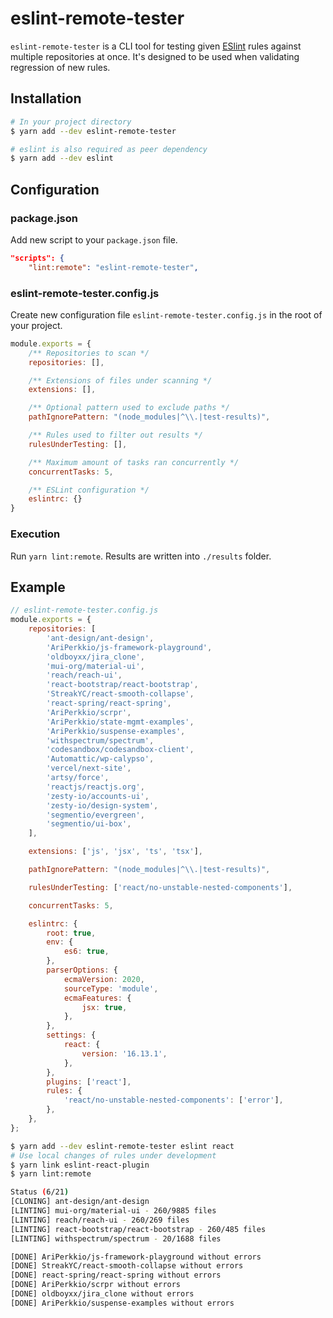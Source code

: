 # eslint-remote-tester

`eslint-remote-tester` is a CLI tool for testing given [ESlint](https://github.com/eslint/eslint) rules against multiple repositories at once. It's designed to be used when validating regression of new rules.

## Installation
```sh
# In your project directory
$ yarn add --dev eslint-remote-tester

# eslint is also required as peer dependency
$ yarn add --dev eslint
```

## Configuration
### package.json
Add new script to your `package.json` file.
```json
"scripts": {
    "lint:remote": "eslint-remote-tester",
```

### eslint-remote-tester.config.js
Create new configuration file `eslint-remote-tester.config.js` in the root of your project.
```js
module.exports = {
    /** Repositories to scan */
    repositories: [],

    /** Extensions of files under scanning */
    extensions: [],

    /** Optional pattern used to exclude paths */
    pathIgnorePattern: "(node_modules|^\\.|test-results)",

    /** Rules used to filter out results */
    rulesUnderTesting: [],

    /** Maximum amount of tasks ran concurrently */
    concurrentTasks: 5,

    /** ESLint configuration */
    eslintrc: {}
}
```

### Execution
Run `yarn lint:remote`. Results are written into `./results` folder.

## Example
```js
// eslint-remote-tester.config.js
module.exports = {
    repositories: [
        'ant-design/ant-design',
        'AriPerkkio/js-framework-playground',
        'oldboyxx/jira_clone',
        'mui-org/material-ui',
        'reach/reach-ui',
        'react-bootstrap/react-bootstrap',
        'StreakYC/react-smooth-collapse',
        'react-spring/react-spring',
        'AriPerkkio/scrpr',
        'AriPerkkio/state-mgmt-examples',
        'AriPerkkio/suspense-examples',
        'withspectrum/spectrum',
        'codesandbox/codesandbox-client',
        'Automattic/wp-calypso',
        'vercel/next-site',
        'artsy/force',
        'reactjs/reactjs.org',
        'zesty-io/accounts-ui',
        'zesty-io/design-system',
        'segmentio/evergreen',
        'segmentio/ui-box',
    ],

    extensions: ['js', 'jsx', 'ts', 'tsx'],

    pathIgnorePattern: "(node_modules|^\\.|test-results)",

    rulesUnderTesting: ['react/no-unstable-nested-components'],

    concurrentTasks: 5,

    eslintrc: {
        root: true,
        env: {
            es6: true,
        },
        parserOptions: {
            ecmaVersion: 2020,
            sourceType: 'module',
            ecmaFeatures: {
                jsx: true,
            },
        },
        settings: {
            react: {
                version: '16.13.1',
            },
        },
        plugins: ['react'],
        rules: {
            'react/no-unstable-nested-components': ['error'],
        },
    },
};
```

```sh
$ yarn add --dev eslint-remote-tester eslint react
# Use local changes of rules under development
$ yarn link eslint-react-plugin
$ yarn lint:remote

Status (6/21)
[CLONING] ant-design/ant-design
[LINTING] mui-org/material-ui - 260/9885 files
[LINTING] reach/reach-ui - 260/269 files
[LINTING] react-bootstrap/react-bootstrap - 260/485 files
[LINTING] withspectrum/spectrum - 20/1688 files

[DONE] AriPerkkio/js-framework-playground without errors
[DONE] StreakYC/react-smooth-collapse without errors
[DONE] react-spring/react-spring without errors
[DONE] AriPerkkio/scrpr without errors
[DONE] oldboyxx/jira_clone without errors
[DONE] AriPerkkio/suspense-examples without errors
```